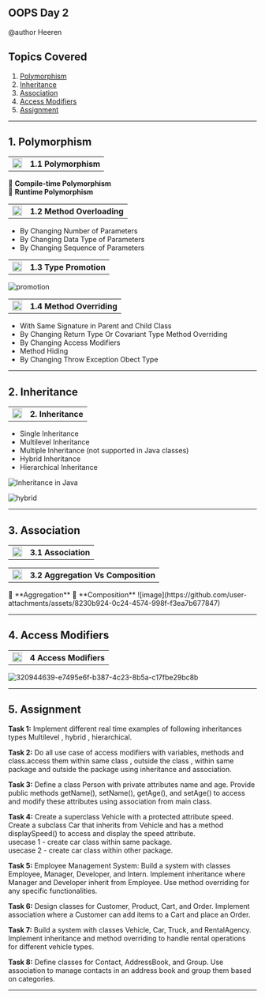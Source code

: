 ## OOPS Day 2
@author Heeren

 **Topics Covered**
--------------
1. [Polymorphism](#1-polymorphism)
2. [Inheritance](#2-inheritance)
3. [Association](#3-association)
4. [Access Modifiers](#4-access-modifiers)
5. [Assignment](#5-assignment)
--------------

## 1. Polymorphism

<table>
    <tr>
        <td><a href="https://youtu.be/j_xYELctIdw">
            <img src="https://github.com/user-attachments/assets/393a6073-ba6a-48dd-972b-9e9b8d908e45" alt="yt" width="20" height="20">
        </a></td>
        <th align="left">1.1 Polymorphism</th>
    </tr>
</table>

🔵 **Compile-time Polymorphism**   
🔵 **Runtime Polymorphism**   
<table>
    <tr>
        <td><a href="https://youtu.be/JThtHDiIkvM">
            <img src="https://github.com/user-attachments/assets/393a6073-ba6a-48dd-972b-9e9b8d908e45" alt="yt" width="20" height="20">
        </a></td>
        <th align="left">1.2 Method Overloading</th>
    </tr>
</table>

  - By Changing Number of Parameters
  - By Changing Data Type of Parameters
  - By Changing Sequence of Parameters

<table>
    <tr>
        <td><a href="https://youtu.be/nvKucOxa1sM">
            <img src="https://github.com/user-attachments/assets/393a6073-ba6a-48dd-972b-9e9b8d908e45" alt="yt" width="20" height="20">
        </a></td>
        <th align="left">1.3 Type Promotion</th>
    </tr>
</table>

![promotion](https://github.com/codewithheeren/Java/assets/87074236/6d408c52-9d14-4bc6-8a55-c95889cd504d)
   
<table>
    <tr>
        <td><a href="https://youtu.be/qIB9zVTvliw">
            <img src="https://github.com/user-attachments/assets/393a6073-ba6a-48dd-972b-9e9b8d908e45" alt="yt" width="20" height="20">
        </a></td>
        <th align="left">1.4 Method Overriding</th>
    </tr>
</table>

  - With Same Signature in Parent and Child Class     
  - By Changing Return Type Or Covariant Type Method Overriding      
  - By Changing Access Modifiers      
  - Method Hiding      
  - By Changing Throw Exception Obect Type 

---

## 2. Inheritance

<table>
    <tr>
        <td><a href="https://youtu.be/TUf8NH76elM">
            <img src="https://github.com/user-attachments/assets/393a6073-ba6a-48dd-972b-9e9b8d908e45" alt="yt" width="20" height="20">
        </a></td>
        <th align="left">2. Inheritance</th>
    </tr>
</table>

- Single Inheritance  
- Multilevel Inheritance   
- Multiple Inheritance (not supported in Java classes)   
- Hybrid Inheritance   
- Hierarchical Inheritance  

![Inheritance in Java](https://github.com/codewithheeren/Java/assets/87074236/3a7e2996-eb79-4ecd-b929-1867c3d25926)

![hybrid](https://github.com/codewithheeren/Java/assets/87074236/d00fe305-309a-4933-8237-75ae6d9a56b6)

---

## 3. Association

<table>
    <tr>
        <td><a href="#">
            <img src="https://github.com/user-attachments/assets/393a6073-ba6a-48dd-972b-9e9b8d908e45" alt="yt" width="20" height="20">
        </a></td>
        <th align="left">3.1 Association</th>
    </tr>
</table>

<table>
    <tr>
        <td><a href="#">
            <img src="https://github.com/user-attachments/assets/393a6073-ba6a-48dd-972b-9e9b8d908e45" alt="yt" width="20" height="20">
        </a></td>
        <th align="left">3.2 Aggregation Vs Composition</th>
    </tr>
</table>
🔵 **Aggregation**   
🔵 **Composition**
![image](https://github.com/user-attachments/assets/8230b924-0c24-4574-998f-f3ea7b677847)

---

## 4. Access Modifiers

<table>
    <tr>
        <td><a href="#">
            <img src="https://github.com/user-attachments/assets/393a6073-ba6a-48dd-972b-9e9b8d908e45" alt="yt" width="20" height="20">
        </a></td>
        <th align="left">4 Access Modifiers</th>
    </tr>
</table>

![320944639-e7495e6f-b387-4c23-8b5a-c17fbe29bc8b](https://github.com/user-attachments/assets/a00b10be-61f0-49a1-a2fd-7dbb70f4bf07)

---
## 5. Assignment  

**Task 1:** Implement different real time examples of following inheritances types Multilevel , hybrid , hierarchical.

**Task 2:** Do all use case of access modifiers with variables, methods and class.access them within same class , outside the class , within same package and outside the package using inheritance and association.

**Task 3:** Define a class Person with private attributes name and age. Provide public methods getName(), setName(), getAge(), and setAge() to access and modify these attributes using association from main class.

**Task 4:** Create a superclass Vehicle with a protected attribute speed. Create a subclass Car that inherits from Vehicle and has a method displaySpeed() to access and display the speed attribute.    
usecase 1 - create car class within same package.    
usecase 2 - create car class within other package.       

**Task 5:** Employee Management System: Build a system with classes Employee, Manager, Developer, and Intern. Implement inheritance where Manager and Developer inherit from Employee. Use method overriding for any specific functionalities.

**Task 6:** Design classes for Customer, Product, Cart, and Order. Implement association where a Customer can add items to a Cart and place an Order.

**Task 7:** Build a system with classes Vehicle, Car, Truck, and RentalAgency. Implement inheritance and method overriding to handle rental operations for different vehicle types.

**Task 8:** Define classes for Contact, AddressBook, and Group. Use association to manage contacts in an address book and group them based on categories.

---
